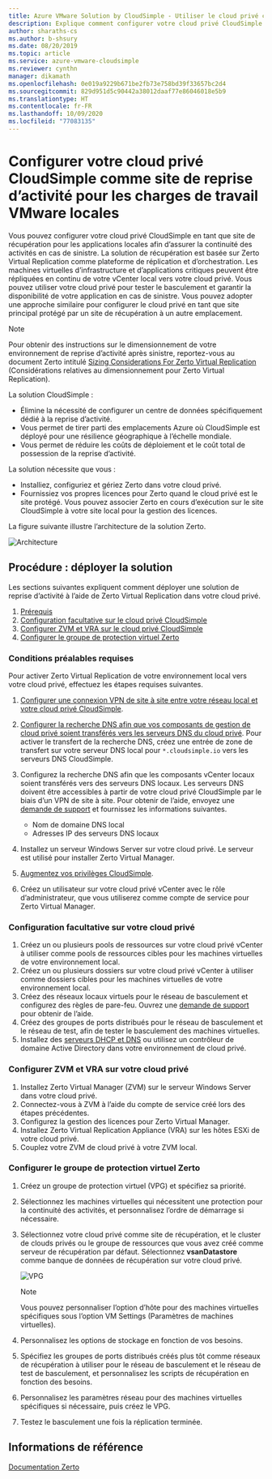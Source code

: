 ```yaml
---
title: Azure VMware Solution by CloudSimple - Utiliser le cloud privé comme site de reprise d’activité pour les charges de travail locales
description: Explique comment configurer votre cloud privé CloudSimple en tant que site de reprise d’activité pour les charges de travail VMware locales.
author: sharaths-cs
ms.author: b-shsury
ms.date: 08/20/2019
ms.topic: article
ms.service: azure-vmware-cloudsimple
ms.reviewer: cynthn
manager: dikamath
ms.openlocfilehash: 0e019a9229b671be2fb73e758bd39f33657bc2d4
ms.sourcegitcommit: 829d951d5c90442a38012daaf77e86046018e5b9
ms.translationtype: HT
ms.contentlocale: fr-FR
ms.lasthandoff: 10/09/2020
ms.locfileid: "77083135"
---
```

# <a name="set-up-cloudsimple-private-cloud-as-a-disaster-recovery-site-for-on-premises-vmware-workloads"></a>Configurer votre cloud privé CloudSimple comme site de reprise d’activité pour les charges de travail VMware locales

Vous pouvez configurer votre cloud privé CloudSimple en tant que site de récupération pour les applications locales afin d’assurer la continuité des activités en cas de sinistre. La solution de récupération est basée sur Zerto Virtual Replication comme plateforme de réplication et d’orchestration. Les machines virtuelles d’infrastructure et d’applications critiques peuvent être répliquées en continu de votre vCenter local vers votre cloud privé. Vous pouvez utiliser votre cloud privé pour tester le basculement et garantir la disponibilité de votre application en cas de sinistre. Vous pouvez adopter une approche similaire pour configurer le cloud privé en tant que site principal protégé par un site de récupération à un autre emplacement.

> [!NOTE]
> Pour obtenir des instructions sur le dimensionnement de votre environnement de reprise d’activité après sinistre, reportez-vous au document Zerto intitulé [Sizing Considerations For Zerto Virtual Replication](https://s3.amazonaws.com/zertodownload_docs/5.5U3/Zerto%20Virtual%20Replication%20Sizing.pdf) (Considérations relatives au dimensionnement pour Zerto Virtual Replication).

La solution CloudSimple :

* Élimine la nécessité de configurer un centre de données spécifiquement dédié à la reprise d’activité.
* Vous permet de tirer parti des emplacements Azure où CloudSimple est déployé pour une résilience géographique à l’échelle mondiale.
* Vous permet de réduire les coûts de déploiement et le coût total de possession de la reprise d’activité.

La solution nécessite que vous :

* Installiez, configuriez et gériez Zerto dans votre cloud privé.
* Fournissiez vos propres licences pour Zerto quand le cloud privé est le site protégé. Vous pouvez associer Zerto en cours d’exécution sur le site CloudSimple à votre site local pour la gestion des licences.

La figure suivante illustre l’architecture de la solution Zerto.

![Architecture](media/cloudsimple-zerto-architecture.png)

## <a name="how-to-deploy-the-solution"></a>Procédure : déployer la solution

Les sections suivantes expliquent comment déployer une solution de reprise d’activité à l’aide de Zerto Virtual Replication dans votre cloud privé.

1. [Prérequis](#prerequisites)
2. [Configuration facultative sur le cloud privé CloudSimple](#optional-configuration-on-your-private-cloud)
3. [Configurer ZVM et VRA sur le cloud privé CloudSimple](#set-up-zvm-and-vra-on-your-private-cloud)
4. [Configurer le groupe de protection virtuel Zerto](#set-up-zerto-virtual-protection-group)

### <a name="prerequisites"></a>Conditions préalables requises

Pour activer Zerto Virtual Replication de votre environnement local vers votre cloud privé, effectuez les étapes requises suivantes.

1. [Configurer une connexion VPN de site à site entre votre réseau local et votre cloud privé CloudSimple](set-up-vpn.md).
2. [Configurer la recherche DNS afin que vos composants de gestion de cloud privé soient transférés vers les serveurs DNS du cloud privé](on-premises-dns-setup.md).  Pour activer le transfert de la recherche DNS, créez une entrée de zone de transfert sur votre serveur DNS local pour `*.cloudsimple.io` vers les serveurs DNS CloudSimple.
3. Configurez la recherche DNS afin que les composants vCenter locaux soient transférés vers des serveurs DNS locaux.  Les serveurs DNS doivent être accessibles à partir de votre cloud privé CloudSimple par le biais d’un VPN de site à site. Pour obtenir de l’aide, envoyez une [demande de support](https://portal.azure.com/#blade/Microsoft_Azure_Support/HelpAndSupportBlade/newsupportrequest) et fournissez les informations suivantes.  

    * Nom de domaine DNS local
    * Adresses IP des serveurs DNS locaux

4. Installez un serveur Windows Server sur votre cloud privé. Le serveur est utilisé pour installer Zerto Virtual Manager.
5. [Augmentez vos privilèges CloudSimple](escalate-private-cloud-privileges.md).
6. Créez un utilisateur sur votre cloud privé vCenter avec le rôle d’administrateur, que vous utiliserez comme compte de service pour Zerto Virtual Manager.

### <a name="optional-configuration-on-your-private-cloud"></a>Configuration facultative sur votre cloud privé

1. Créez un ou plusieurs pools de ressources sur votre cloud privé vCenter à utiliser comme pools de ressources cibles pour les machines virtuelles de votre environnement local.
2. Créez un ou plusieurs dossiers sur votre cloud privé vCenter à utiliser comme dossiers cibles pour les machines virtuelles de votre environnement local.
3. Créez des réseaux locaux virtuels pour le réseau de basculement et configurez des règles de pare-feu. Ouvrez une [demande de support](https://portal.azure.com/#blade/Microsoft_Azure_Support/HelpAndSupportBlade/newsupportrequest) pour obtenir de l’aide.
4. Créez des groupes de ports distribués pour le réseau de basculement et le réseau de test, afin de tester le basculement des machines virtuelles.
5. Installez des [serveurs DHCP et DNS](dns-dhcp-setup.md) ou utilisez un contrôleur de domaine Active Directory dans votre environnement de cloud privé.

### <a name="set-up-zvm-and-vra-on-your-private-cloud"></a>Configurer ZVM et VRA sur votre cloud privé

1. Installez Zerto Virtual Manager (ZVM) sur le serveur Windows Server dans votre cloud privé.
2. Connectez-vous à ZVM à l’aide du compte de service créé lors des étapes précédentes.
3. Configurez la gestion des licences pour Zerto Virtual Manager.
4. Installez Zerto Virtual Replication Appliance (VRA) sur les hôtes ESXi de votre cloud privé.
5. Couplez votre ZVM de cloud privé à votre ZVM local.

### <a name="set-up-zerto-virtual-protection-group"></a>Configurer le groupe de protection virtuel Zerto

1. Créez un groupe de protection virtuel (VPG) et spécifiez sa priorité.
2. Sélectionnez les machines virtuelles qui nécessitent une protection pour la continuité des activités, et personnalisez l’ordre de démarrage si nécessaire.
3. Sélectionnez votre cloud privé comme site de récupération, et le cluster de clouds privés ou le groupe de ressources que vous avez créé comme serveur de récupération par défaut. Sélectionnez **vsanDatastore** comme banque de données de récupération sur votre cloud privé.

    ![VPG](media/cloudsimple-zerto-vpg.png)

    > [!NOTE]
    > Vous pouvez personnaliser l’option d’hôte pour des machines virtuelles spécifiques sous l’option VM Settings (Paramètres de machines virtuelles).

4. Personnalisez les options de stockage en fonction de vos besoins.
5. Spécifiez les groupes de ports distribués créés plus tôt comme réseaux de récupération à utiliser pour le réseau de basculement et le réseau de test de basculement, et personnalisez les scripts de récupération en fonction des besoins.
6. Personnalisez les paramètres réseau pour des machines virtuelles spécifiques si nécessaire, puis créez le VPG.
7. Testez le basculement une fois la réplication terminée.

## <a name="reference"></a>Informations de référence

[Documentation Zerto](https://www.zerto.com/myzerto/technical-documentation/)
